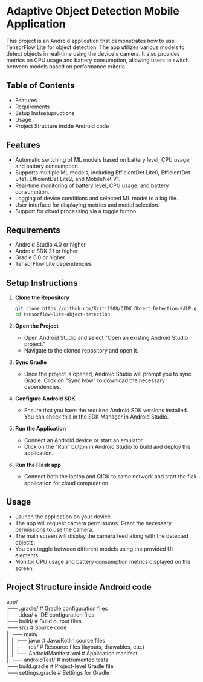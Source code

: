# Adaptive Object Detection Mobile Application

This project is an Android application that demonstrates how to use TensorFlow Lite for object detection. The app utilizes various models to detect objects in real-time using the device's camera. It also provides metrics on CPU usage and battery consumption, allowing users to switch between models based on performance criteria.
 
## Table of Contents
- Features
- Requirements
- Setup Instsetupructions
- Usage
- Project Structure inside Android code

## Features
- Automatic switching of ML models based on battery level, CPU usage, and battery consumption.
- Supports multiple ML models, including EfficientDet Lite0, EfficientDet Lite1, EfficientDet Lite2, and MobileNet V1.
- Real-time monitoring of battery level, CPU usage, and battery consumption.
- Logging of device conditions and selected ML model to a log file.
- User interface for displaying metrics and model selection.
- Support for cloud processing via a toggle button.

## Requirements
- Android Studio 4.0 or higher
- Android SDK 21 or higher
- Gradle 6.0 or higher
- TensorFlow Lite dependencies

## Setup Instructions

1. **Clone the Repository**
   ```bash
   git clone https://github.com/Kriti1908/QIDK_Object_Detection-KALP.git tensorflow-lite-object-detection
   cd tensorflow-lite-object-detection
   ```

2. **Open the Project**
   - Open Android Studio and select "Open an existing Android Studio project."
   - Navigate to the cloned repository and open it.

3. **Sync Gradle**
   - Once the project is opened, Android Studio will prompt you to sync Gradle. Click on "Sync Now" to download the necessary dependencies.

4. **Configure Android SDK**
   - Ensure that you have the required Android SDK versions installed. You can check this in the SDK Manager in Android Studio.

5. **Run the Application**
   - Connect an Android device or start an emulator.
   - Click on the "Run" button in Android Studio to build and deploy the application.

5. **Run the Flask app**
   - Connect both the laptop and QIDK to same network and start the flak application for cloud computation.

## Usage
- Launch the application on your device.
- The app will request camera permissions. Grant the necessary permissions to use the camera.
- The main screen will display the camera feed along with the detected objects.
- You can toggle between different models using the provided UI elements.
- Monitor CPU usage and battery consumption metrics displayed on the screen.

## Project Structure inside Android code
app/<br>
├── .gradle/ # Gradle configuration files <br>
├── .idea/ # IDE configuration files<br>
├── build/ # Build output files<br>
├── src/ # Source code<br>
│ ├── main/<br>
│ │ ├── java/ # Java/Kotlin source files<br>
│ │ ├── res/ # Resource files (layouts, drawables, etc.)<br>
│ │ └── AndroidManifest.xml # Application manifest<br>
│ └── androidTest/ # Instrumented tests<br>
├── build.gradle # Project-level Gradle file<br>
└── settings.gradle # Settings for Gradle<br>
